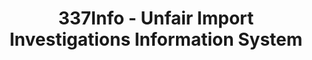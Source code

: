 ---
layout: default
bigquery: https://console.cloud.google.com/bigquery?p=patents-public-data&d=usitc_investigations&page=dataset&project=sheets-management-319211
citation: US International Trade Commission 337Info Unfair Import Investigations Information
  System
contributors: US International Trade Comission
cost: None
description: US International Trade Commission 337Info Unfair Import Investigations
  Information System contains data on investigations done under Section 337. Section
  337 declares the infringement of certain statutory intellectual property rights
  and other forms of unfair competition in import trade to be unlawful practices.
  Most Section 337 investigations involve allegations of patent or registered trademark
  infringement.
documentation: FAQ and tutorial available on the site
last_edit: 04/08/2022, 22:24:04
location: https://pubapps2.usitc.gov/337external/
maintained_by: US International Trade Comission
schema_fields:
- id
- scheduledStartDateEvidHear
- dateComplaintFiled
- currentStatus
- endDateMarkmanHearing
- aljAssigned
- cafcAppeals
- currentActiveALJ
- title
- trademarkNumbers
- teoIdDueDate
- publication_number
- respondent
- finalDetNoViolation
- gcAttorney
- targetDate
- teoIdIssueDate
- finalIdOnViolationIssue
- htsNumbers
- scheduledEndDateEvidHear
- patentNumber
- teoProceedingInvolved
- finalIdOnViolationDue
- investigationNo
- finalDetViolation
- investigationTermDate
- complainant
- issueDateOtherNonFinal
- ouiiAttorney
- invUnfairAct
- teoReliefGranted
- internalRemand
- ouiiParticipation
- lastUpdated
- actualStartDateEvidHear
- dateCreated
- startDateMarkmanHearing
- copyrightNumbers
- docketNo
- investigationType
- dateOfPublicationFrNotice
- patentNumbers
- markmanHearing
- actualEndDateEvidHear
shortname: unfair_import_investigations
tags:
- import
- legal
- trade
timeframe: 2008-2021 (prior to 2008 downloadable as a JSON file)
title: 337Info - Unfair Import Investigations Information System
uuid: 2721f5ec-e599-4890-9265-9706719fc71e
---